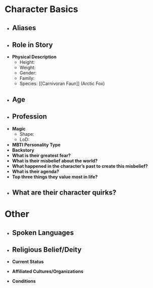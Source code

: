 # Character Basics
- **Aliases**
	- 
- **Role in Story**
	- 
- **Physical Description**
	- Height:
	- Weight:
	- Gender:
	- Family: 
	- Species: [[Carnivoran Faun]] (Arctic Fox)
- **Age**
	- 
- **Profession**
	- 
- **Magic**
	- Shape:
	- LoD:
- **MBTI Personality Type**
- **Backstory**
- **What is their greatest fear?**
- **What is their misbelief about the world?**
- **What happened in the character’s past to create this misbelief?**
- **What is their agenda?**
- **Top three things they value most in life?**
- **What are their character quirks?**
	- 
# Other
- **Spoken Languages**
	- 
- **Religious Belief/Deity**
	- 
- **Current Status**

- **Affiliated Cultures/Organizations**

- **Conditions**
